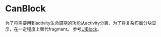 # CanBlock
为了将需要用到activity生命周期的功能从activity分离，为了将复杂布局分块显示，在一定程度上替代fragment。
参考[UIBlock](https://github.com/tianzhijiexian/UIBlock)。
